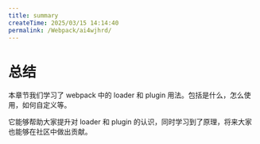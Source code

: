 ```yaml
---
title: summary
createTime: 2025/03/15 14:14:40
permalink: /Webpack/ai4wjhrd/
---
```

# 总结

本章节我们学习了 webpack 中的 loader 和 plugin 用法。包括是什么，怎么使用，如何自定义等。

它能够帮助大家提升对 loader 和 plugin 的认识，同时学习到了原理，将来大家也能够在社区中做出贡献。
